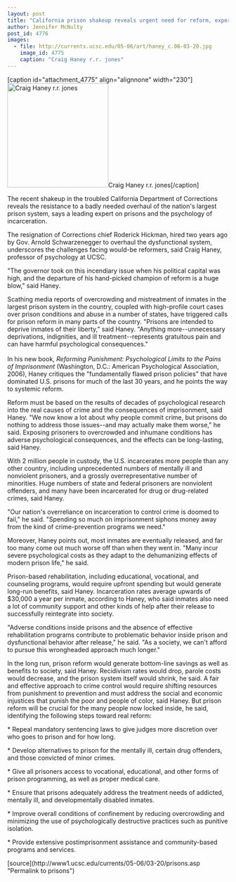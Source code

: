 ```yaml
---
layout: post
title: "California prison shakeup reveals urgent need for reform, expert says"
author: Jennifer McNulty
post_id: 4776
images:
  - file: http://currents.ucsc.edu/05-06/art/haney_c.06-03-20.jpg
    image_id: 4775
    caption: "Craig Haney r.r. jones"
---
```


[caption id="attachment_4775" align="alignnone" width="230"]<a href="http://localhost/mysite/wp-content/uploads/2006/03/haney_c.06-03-20.jpg"><img class="size-full wp-image-4775" src="http://localhost/mysite/wp-content/uploads/2006/03/haney_c.06-03-20.jpg" alt="Craig Haney r.r. jones" width="230" height="237" /></a>Craig Haney r.r. jones[/caption]
<a name="content" id="content"></a>
<p>
  The recent shakeup in the troubled California Department of Corrections reveals the resistance to a badly needed overhaul of the nation's largest prison system, says a leading expert on prisons and the psychology of incarceration.
</p>
<p>
  The resignation of Corrections chief Roderick Hickman, hired two years ago by Gov. Arnold Schwarzenegger to overhaul the dysfunctional system, underscores the challenges facing would-be reformers, said Craig Haney, professor of psychology at UCSC.
</p>
<p>
  "The governor took on this incendiary issue when his political capital was high, and the departure of his hand-picked champion of reform is a huge blow," said Haney.
</p>
<p>
  Scathing media reports of overcrowding and mistreatment of inmates in the largest prison system in the country, coupled with high-profile court cases over prison conditions and abuse in a number of states, have triggered calls for prison reform in many parts of the country. "Prisons are intended to deprive inmates of their liberty," said Haney. "Anything more--unnecessary deprivations, indignities, and ill treatment--represents gratuitous pain and can have harmful psychological consequences."<br>
  <br>
  In his new book, <i>Reforming Punishment: Psychological Limits to the Pains of Imprisonment</i> (Washington, D.C.: American Psychological Association, 2006), Haney critiques the "fundamentally flawed prison policies" that have dominated U.S. prisons for much of the last 30 years, and he points the way to systemic reform.
</p>
<p>
  Reform must be based on the results of decades of psychological research into the real causes of crime and the consequences of imprisonment, said Haney. "We now know a lot about why people commit crime, but prisons do nothing to address those issues--and may actually make them worse," he said. Exposing prisoners to overcrowded and inhumane conditions has adverse psychological consequences, and the effects can be long-lasting, said Haney.
</p>
<p>
  With 2 million people in custody, the U.S. incarcerates more people than any other country, including unprecedented numbers of mentally ill and nonviolent prisoners, and a grossly overrepresentative number of minorities. Huge numbers of state and federal prisoners are nonviolent offenders, and many have been incarcerated for drug or drug-related crimes, said Haney.
</p>
<p>
  "Our nation's overreliance on incarceration to control crime is doomed to fail," he said. "Spending so much on imprisonment siphons money away from the kind of crime-prevention programs we need."
</p>
<p>
  Moreover, Haney points out, most inmates are eventually released, and far too many come out much worse off than when they went in. "Many incur severe psychological costs as they adapt to the dehumanizing effects of modern prison life," he said.
</p>
<p>
  Prison-based rehabilitation, including educational, vocational, and counseling programs, would require upfront spending but would generate long-run benefits, said Haney. Incarceration rates average upwards of $30,000 a year per inmate, according to Haney, who said inmates also need a lot of community support and other kinds of help after their release to successfully reintegrate into society.
</p>
<p>
  "Adverse conditions inside prisons and the absence of effective rehabilitation programs contribute to problematic behavior inside prison and dysfunctional behavior after release," he said. "As a society, we can't afford to pursue this wrongheaded approach much longer."
</p>
<p>
  In the long run, prison reform would generate bottom-line savings as well as benefits to society, said Haney. Recidivism rates would drop, parole costs would decrease, and the prison system itself would shrink, he said. A fair and effective approach to crime control would require shifting resources from punishment to prevention and must address the social and economic injustices that punish the poor and people of color, said Haney. But prison reform will be crucial for the many people now locked inside, he said, identifying the following steps toward real reform:
</p>
<p>
  * Repeal mandatory sentencing laws to give judges more discretion over who goes to prison and for how long.
</p>
<p>
  * Develop alternatives to prison for the mentally ill, certain drug offenders, and those convicted of minor crimes.
</p>
<p>
  * Give all prisoners access to vocational, educational, and other forms of prison programming, as well as proper medical care.
</p>
<p>
  * Ensure that prisons adequately address the treatment needs of addicted, mentally ill, and developmentally disabled inmates.
</p>
<p align="left">
  * Improve overall conditions of confinement by reducing overcrowding and minimizing the use of psychologically destructive practices such as punitive isolation.
</p>
<p>
  * Provide extensive postimprisonment assistance and community-based programs and services.
</p>
<form>
  <input name="t1" size="-1" type="hidden">
</form>




</p>
[source](http://www1.ucsc.edu/currents/05-06/03-20/prisons.asp "Permalink to prisons")
